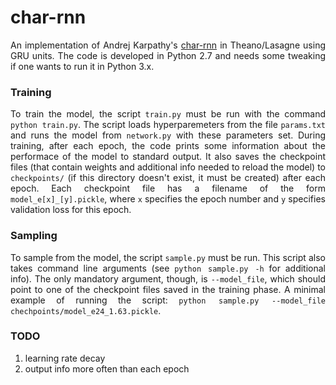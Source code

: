 <div style="text-align: justify">

# char-rnn

An implementation of Andrej Karpathy's [char-rnn](https://github.com/karpathy/char-rnn) in Theano/Lasagne using 
GRU units. The code is developed in Python 2.7 and needs some tweaking if one wants to run it in Python 3.x.

### Training
To train the model, the script `train.py` must be run with the command `python train.py`. The script loads hyperparemeters from the file
`params.txt` and runs the model from `network.py` with these parameters set. During training, after each epoch, the code prints some 
information about the performace of the model to standard output. It also saves the checkpoint files (that contain weights and additional 
info needed to reload the model) to `checkpoints/` (if this directory doesn't exist, it must be created) after each epoch. Each checkpoint 
file has a filename of the form `model_e[x]_[y].pickle`, where `x` specifies the epoch number and `y` specifies validation loss for this epoch.

### Sampling
To sample from the model, the script `sample.py` must be run. This script also takes command line arguments (see `python sample.py -h` 
for additional info). The only mandatory argument, though, is `--model_file`, which should point to one of the checkpoint files saved in 
the training phase. A minimal example of running the script: `python sample.py --model_file chechpoints/model_e24_1.63.pickle`.

### TODO
1. learning rate decay
2. output info more often than each epoch

</div>